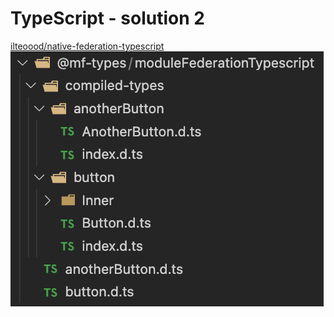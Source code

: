 # TypeScript - solution 2

<a href="https://github.com/ilteoood/solving-real-world-module-federation-problems" target="_blank" alt="GitHub" class="text-xl slidev-icon-btn opacity-100 !border-none !hover:text-white">
    <carbon-logo-github /> ilteoood/native-federation-typescript
</a>

<img class="flex justify-center items-center w-full" src="assets/ts-structure.png" />